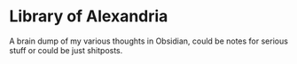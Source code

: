 # Library of Alexandria
A brain dump of my various thoughts in Obsidian, could be notes for serious stuff or could be just shitposts.
